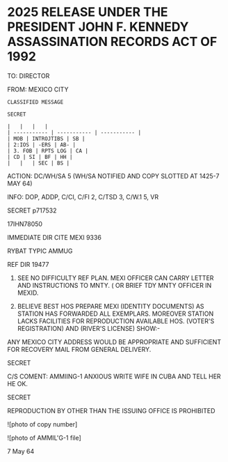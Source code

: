 # 2025 RELEASE UNDER THE PRESIDENT JOHN F. KENNEDY ASSASSINATION RECORDS ACT OF 1992

TO: DIRECTOR

FROM: MEXICO CITY

```
CLASSIFIED MESSAGE

SECRET

|   |   |   |
| ----------- | ----------- | ----------- |
| MOB | INTROJTIBS | SB |
| 2:IOS | -ERS | AB- |
| 3. FOB | RPTS LOG | CA |
| CD | SI | BF | HH |
|   |   | SEC | BS |

```

ACTION: DC/WH/SA 5 (WH/SA NOTIFIED AND COPY SLOTTED AT 1425-7 MAY 64)

INFO: DOP, ADDP, C/CI, C/FI 2, C/TSD 3, C/W.1 5, VR

SECRET p717532

17IHN78050

IMMEDIATE DIR CITE MEXI 9336

RYBAT TYPIC AMMUG

REF DIR 19477

1. SEE NO DIFFICULTY REF PLAN. MEXI OFFICER CAN CARRY LETTER AND INSTRUCTIONS TO MNTY. ( OR BRIEF TDY MNTY OFFICER IN MEXID.

2. BELIEVE BEST HOS PREPARE MEXI (IDENTITY DOCUMENTS) AS STATION HAS FORWARDED ALL EXEMPLARS. MOREOVER STATION LACKS FACILITIES FOR REPRODUCTION AVAILABLE HOS. (VOTER'S REGISTRATION) AND (RIVER'S LICENSE) SHOW:-

ANY MEXICO CITY ADDRESS WOULD BE APPROPRIATE AND SUFFICIENT FOR RECOVERY MAIL FROM GENERAL DELIVERY.

SECRET

C/S COMENT: AMMIING-1 ANXIOUS WRITE WIFE IN CUBA AND TELL HER HE OK.

SECRET

REPRODUCTION BY OTHER THAN THE ISSUING OFFICE IS PROHIBITED

![photo of copy number]

![photo of AMMIL'G-1 file]

7 May 64
